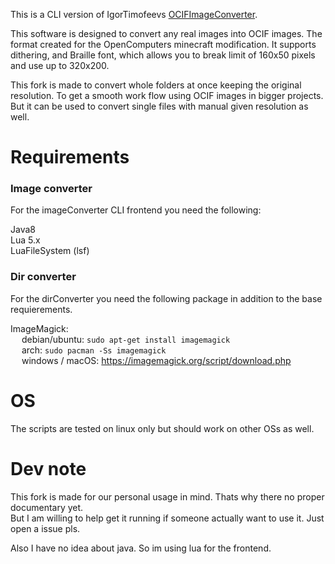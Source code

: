 This is a CLI version of IgorTimofeevs [OCIFImageConverter](https://github.com/IgorTimofeev/OCIFImageConverter).

This software is designed to convert any real images into OCIF images. The format created for the OpenComputers minecraft modification. It supports dithering, and Braille font, which allows you to break limit of 160x50 pixels and use up to 320x200.

This fork is made to convert whole folders at once keeping the original resolution. To get a smooth work flow using OCIF images in bigger projects.  
But it can be used to convert single files with manual given resolution as well.

# Requirements
### Image converter
For the imageConverter CLI frontend you need the following:  

Java8  
Lua 5.x  
LuaFileSystem (lsf)  

### Dir converter
For the dirConverter you need the following package in addition to the base requierements.  

ImageMagick:  
&emsp; debian/ubuntu: `sudo apt-get install imagemagick`  
&emsp; arch: `sudo pacman -Ss imagemagick`  
&emsp; windows / macOS: https://imagemagick.org/script/download.php

# OS
The scripts are tested on linux only but should work on other OSs as well.

# Dev note
This fork is made for our personal usage in mind. Thats why there no proper documentary yet.  
But I am willing to help get it running if someone actually want to use it. Just open a issue pls.

Also I have no idea about java. So im using lua for the frontend.  
